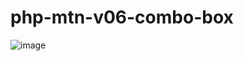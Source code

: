 # php-mtn-v06-combo-box

![image](https://user-images.githubusercontent.com/1501327/158117350-ce20fd62-e803-4ec3-9b7c-401acf2d5b5e.png)
